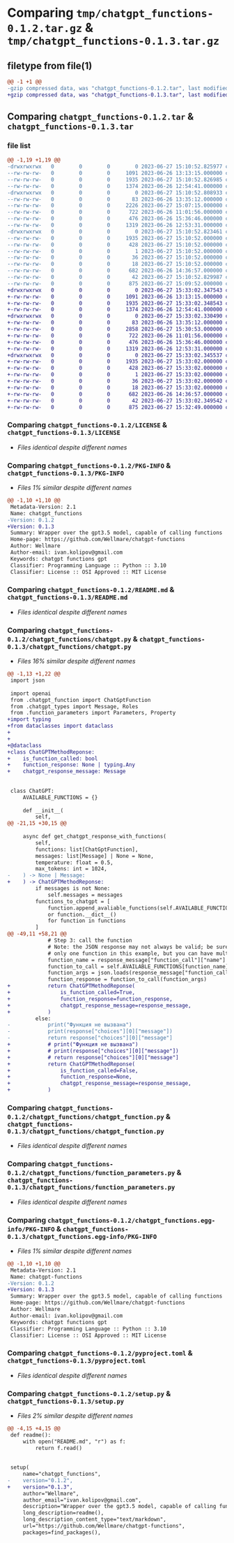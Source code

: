 # Comparing `tmp/chatgpt_functions-0.1.2.tar.gz` & `tmp/chatgpt_functions-0.1.3.tar.gz`

## filetype from file(1)

```diff
@@ -1 +1 @@
-gzip compressed data, was "chatgpt_functions-0.1.2.tar", last modified: Tue Jun 27 15:10:52 2023, max compression
+gzip compressed data, was "chatgpt_functions-0.1.3.tar", last modified: Tue Jun 27 15:33:02 2023, max compression
```

## Comparing `chatgpt_functions-0.1.2.tar` & `chatgpt_functions-0.1.3.tar`

### file list

```diff
@@ -1,19 +1,19 @@
-drwxrwxrwx   0        0        0        0 2023-06-27 15:10:52.825977 chatgpt_functions-0.1.2/
--rw-rw-rw-   0        0        0     1091 2023-06-26 13:13:15.000000 chatgpt_functions-0.1.2/LICENSE
--rw-rw-rw-   0        0        0     1935 2023-06-27 15:10:52.826985 chatgpt_functions-0.1.2/PKG-INFO
--rw-rw-rw-   0        0        0     1374 2023-06-26 12:54:41.000000 chatgpt_functions-0.1.2/README.md
-drwxrwxrwx   0        0        0        0 2023-06-27 15:10:52.808933 chatgpt_functions-0.1.2/chatgpt_functions/
--rw-rw-rw-   0        0        0       83 2023-06-26 13:35:12.000000 chatgpt_functions-0.1.2/chatgpt_functions/__init__.py
--rw-rw-rw-   0        0        0     2226 2023-06-27 15:07:15.000000 chatgpt_functions-0.1.2/chatgpt_functions/chatgpt.py
--rw-rw-rw-   0        0        0      722 2023-06-26 11:01:56.000000 chatgpt_functions-0.1.2/chatgpt_functions/chatgpt_function.py
--rw-rw-rw-   0        0        0      476 2023-06-26 15:36:46.000000 chatgpt_functions-0.1.2/chatgpt_functions/chatgpt_types.py
--rw-rw-rw-   0        0        0     1319 2023-06-26 12:53:31.000000 chatgpt_functions-0.1.2/chatgpt_functions/function_parameters.py
-drwxrwxrwx   0        0        0        0 2023-06-27 15:10:52.823461 chatgpt_functions-0.1.2/chatgpt_functions.egg-info/
--rw-rw-rw-   0        0        0     1935 2023-06-27 15:10:52.000000 chatgpt_functions-0.1.2/chatgpt_functions.egg-info/PKG-INFO
--rw-rw-rw-   0        0        0      428 2023-06-27 15:10:52.000000 chatgpt_functions-0.1.2/chatgpt_functions.egg-info/SOURCES.txt
--rw-rw-rw-   0        0        0        1 2023-06-27 15:10:52.000000 chatgpt_functions-0.1.2/chatgpt_functions.egg-info/dependency_links.txt
--rw-rw-rw-   0        0        0       36 2023-06-27 15:10:52.000000 chatgpt_functions-0.1.2/chatgpt_functions.egg-info/requires.txt
--rw-rw-rw-   0        0        0       18 2023-06-27 15:10:52.000000 chatgpt_functions-0.1.2/chatgpt_functions.egg-info/top_level.txt
--rw-rw-rw-   0        0        0      682 2023-06-26 14:36:57.000000 chatgpt_functions-0.1.2/pyproject.toml
--rw-rw-rw-   0        0        0       42 2023-06-27 15:10:52.829987 chatgpt_functions-0.1.2/setup.cfg
--rw-rw-rw-   0        0        0      875 2023-06-27 15:09:52.000000 chatgpt_functions-0.1.2/setup.py
+drwxrwxrwx   0        0        0        0 2023-06-27 15:33:02.347543 chatgpt_functions-0.1.3/
+-rw-rw-rw-   0        0        0     1091 2023-06-26 13:13:15.000000 chatgpt_functions-0.1.3/LICENSE
+-rw-rw-rw-   0        0        0     1935 2023-06-27 15:33:02.348543 chatgpt_functions-0.1.3/PKG-INFO
+-rw-rw-rw-   0        0        0     1374 2023-06-26 12:54:41.000000 chatgpt_functions-0.1.3/README.md
+drwxrwxrwx   0        0        0        0 2023-06-27 15:33:02.330490 chatgpt_functions-0.1.3/chatgpt_functions/
+-rw-rw-rw-   0        0        0       83 2023-06-26 13:35:12.000000 chatgpt_functions-0.1.3/chatgpt_functions/__init__.py
+-rw-rw-rw-   0        0        0     2858 2023-06-27 15:30:53.000000 chatgpt_functions-0.1.3/chatgpt_functions/chatgpt.py
+-rw-rw-rw-   0        0        0      722 2023-06-26 11:01:56.000000 chatgpt_functions-0.1.3/chatgpt_functions/chatgpt_function.py
+-rw-rw-rw-   0        0        0      476 2023-06-26 15:36:46.000000 chatgpt_functions-0.1.3/chatgpt_functions/chatgpt_types.py
+-rw-rw-rw-   0        0        0     1319 2023-06-26 12:53:31.000000 chatgpt_functions-0.1.3/chatgpt_functions/function_parameters.py
+drwxrwxrwx   0        0        0        0 2023-06-27 15:33:02.345537 chatgpt_functions-0.1.3/chatgpt_functions.egg-info/
+-rw-rw-rw-   0        0        0     1935 2023-06-27 15:33:02.000000 chatgpt_functions-0.1.3/chatgpt_functions.egg-info/PKG-INFO
+-rw-rw-rw-   0        0        0      428 2023-06-27 15:33:02.000000 chatgpt_functions-0.1.3/chatgpt_functions.egg-info/SOURCES.txt
+-rw-rw-rw-   0        0        0        1 2023-06-27 15:33:02.000000 chatgpt_functions-0.1.3/chatgpt_functions.egg-info/dependency_links.txt
+-rw-rw-rw-   0        0        0       36 2023-06-27 15:33:02.000000 chatgpt_functions-0.1.3/chatgpt_functions.egg-info/requires.txt
+-rw-rw-rw-   0        0        0       18 2023-06-27 15:33:02.000000 chatgpt_functions-0.1.3/chatgpt_functions.egg-info/top_level.txt
+-rw-rw-rw-   0        0        0      682 2023-06-26 14:36:57.000000 chatgpt_functions-0.1.3/pyproject.toml
+-rw-rw-rw-   0        0        0       42 2023-06-27 15:33:02.349542 chatgpt_functions-0.1.3/setup.cfg
+-rw-rw-rw-   0        0        0      875 2023-06-27 15:32:49.000000 chatgpt_functions-0.1.3/setup.py
```

### Comparing `chatgpt_functions-0.1.2/LICENSE` & `chatgpt_functions-0.1.3/LICENSE`

 * *Files identical despite different names*

### Comparing `chatgpt_functions-0.1.2/PKG-INFO` & `chatgpt_functions-0.1.3/PKG-INFO`

 * *Files 1% similar despite different names*

```diff
@@ -1,10 +1,10 @@
 Metadata-Version: 2.1
 Name: chatgpt_functions
-Version: 0.1.2
+Version: 0.1.3
 Summary: Wrapper over the gpt3.5 model, capable of calling functions
 Home-page: https://github.com/Wellmare/chatgpt-functions
 Author: Wellmare
 Author-email: ivan.kolipov@gmail.com
 Keywords: chatgpt functions gpt
 Classifier: Programming Language :: Python :: 3.10
 Classifier: License :: OSI Approved :: MIT License
```

### Comparing `chatgpt_functions-0.1.2/README.md` & `chatgpt_functions-0.1.3/README.md`

 * *Files identical despite different names*

### Comparing `chatgpt_functions-0.1.2/chatgpt_functions/chatgpt.py` & `chatgpt_functions-0.1.3/chatgpt_functions/chatgpt.py`

 * *Files 16% similar despite different names*

```diff
@@ -1,13 +1,22 @@
 import json
 
 import openai
 from .chatgpt_function import ChatGptFunction
 from .chatgpt_types import Message, Roles
 from .function_parameters import Parameters, Property
+import typing
+from dataclasses import dataclass
+
+
+@dataclass
+class ChatGPTMethodReponse:
+    is_function_called: bool
+    function_response: None | typing.Any
+    chatgpt_response_message: Message
 
 
 class ChatGPT:
     AVAILABLE_FUNCTIONS = {}
 
     def __init__(
         self,
@@ -21,15 +30,15 @@
 
     async def get_chatgpt_response_with_functions(
         self,
         functions: list[ChatGptFunction],
         messages: list[Message] | None = None,
         temperature: float = 0.5,
         max_tokens: int = 1024,
-    ) -> None | Message:
+    ) -> ChatGPTMethodReponse:
         if messages is not None:
             self.messages = messages
         functions_to_chatgpt = [
             function.append_avaliable_functions(self.AVAILABLE_FUNCTIONS)
             or function.__dict__()
             for function in functions
         ]
@@ -49,11 +58,21 @@
             # Step 3: call the function
             # Note: the JSON response may not always be valid; be sure to handle errors
             # only one function in this example, but you can have multiple
             function_name = response_message["function_call"]["name"]
             function_to_call = self.AVAILABLE_FUNCTIONS[function_name]
             function_args = json.loads(response_message["function_call"]["arguments"])
             function_response = function_to_call(function_args)
+            return ChatGPTMethodReponse(
+                is_function_called=True,
+                function_response=function_response,
+                chatgpt_response_message=response_message,
+            )
         else:
-            print("Функция не вызвана")
-            print(response["choices"][0]["message"])
-            return response["choices"][0]["message"]
+            # print("Функция не вызвана")
+            # print(response["choices"][0]["message"])
+            # return response["choices"][0]["message"]
+            return ChatGPTMethodReponse(
+                is_function_called=False,
+                function_response=None,
+                chatgpt_response_message=response_message,
+            )
```

### Comparing `chatgpt_functions-0.1.2/chatgpt_functions/chatgpt_function.py` & `chatgpt_functions-0.1.3/chatgpt_functions/chatgpt_function.py`

 * *Files identical despite different names*

### Comparing `chatgpt_functions-0.1.2/chatgpt_functions/function_parameters.py` & `chatgpt_functions-0.1.3/chatgpt_functions/function_parameters.py`

 * *Files identical despite different names*

### Comparing `chatgpt_functions-0.1.2/chatgpt_functions.egg-info/PKG-INFO` & `chatgpt_functions-0.1.3/chatgpt_functions.egg-info/PKG-INFO`

 * *Files 1% similar despite different names*

```diff
@@ -1,10 +1,10 @@
 Metadata-Version: 2.1
 Name: chatgpt-functions
-Version: 0.1.2
+Version: 0.1.3
 Summary: Wrapper over the gpt3.5 model, capable of calling functions
 Home-page: https://github.com/Wellmare/chatgpt-functions
 Author: Wellmare
 Author-email: ivan.kolipov@gmail.com
 Keywords: chatgpt functions gpt
 Classifier: Programming Language :: Python :: 3.10
 Classifier: License :: OSI Approved :: MIT License
```

### Comparing `chatgpt_functions-0.1.2/pyproject.toml` & `chatgpt_functions-0.1.3/pyproject.toml`

 * *Files identical despite different names*

### Comparing `chatgpt_functions-0.1.2/setup.py` & `chatgpt_functions-0.1.3/setup.py`

 * *Files 2% similar despite different names*

```diff
@@ -4,15 +4,15 @@
 def readme():
     with open("README.md", "r") as f:
         return f.read()
 
 
 setup(
     name="chatgpt_functions",
-    version="0.1.2",
+    version="0.1.3",
     author="Wellmare",
     author_email="ivan.kolipov@gmail.com",
     description="Wrapper over the gpt3.5 model, capable of calling functions",
     long_description=readme(),
     long_description_content_type="text/markdown",
     url="https://github.com/Wellmare/chatgpt-functions",
     packages=find_packages(),
```

